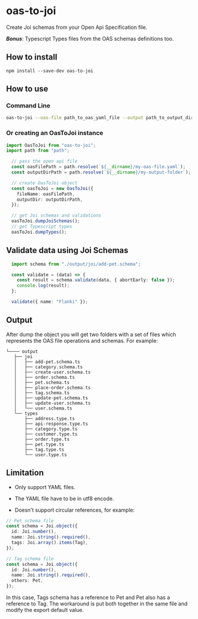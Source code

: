 # oas-to-joi

Create Joi schemas from your Open Api Specification file.

_**Bonus**_: Typescript Types files from the OAS schemas definitions too. 

## How to install
`npm install --save-dev oas-to-joi`

## How to use
### Command Line
```bash
oas-to-joi --oas-file path_to_oas_yaml_file --output path_to_output_directory
```

### Or creating an OasToJoi instance
```typescript
import OasToJoi from "oas-to-joi";
import path from "path";

  // pass the open api file
  const oasFilePath = path.resolve(`${__dirname}/my-oas-file.yaml`);
  const outputDirPath = path.resolve(`${__dirname}/my-output-folder`);

  // create OasToJoi object
  const oasToJoi = new OasToJoi({
    fileName: oasFilePath,
    outputDir: outputDirPath,
  });

  // get Joi schemas and validations
  oasToJoi.dumpJoiSchemas();
  // get Typescript types
  oasToJoi.dumpTypes();

```
## Validate data using Joi Schemas

```typescript
  import schema from "./output/joi/add-pet.schema";

  const validate = (data) => {
    const result = schema.validate(data, { abortEarly: false });
    console.log(result);
  };

  validate({ name: "Flanki" });
```

## Output
After dump the object you will get two folders with a set of files which represents the OAS file operations and schemas. For example:
```
└──── output
   ├── joi
   │   ├── add-pet.schema.ts
   │   ├── category.schema.ts
   │   ├── create-user.schema.ts
   │   ├── order.schema.ts
   │   ├── pet.schema.ts
   │   ├── place-order.schema.ts
   │   ├── tag.schema.ts
   │   ├── update-pet.schema.ts
   │   ├── update-user.schema.ts
   │   └── user.schema.ts
   └── types
       ├── address.type.ts
       ├── api-response.type.ts
       ├── category.type.ts
       ├── customer.type.ts
       ├── order.type.ts
       ├── pet.type.ts
       ├── tag.type.ts
       └── user.type.ts
```

## Limitation

- Only support YAML files.
- The YAML file have to be in utf8 encode.

- Doesn't support circular references, for example:
```typescript
// Pet schema file
const schema = Joi.object({
  id: Joi.number(),
  name: Joi.string().required(),
  tags: Joi.array().items(Tag),
});

// Tag schema file
const schema = Joi.object({
  id: Joi.number(),
  name: Joi.string().required(),
  others: Pet,
});
```

In this case, Tags schema has a reference to Pet and Pet also has a reference to Tag.
The workaround is put both together in the same file and modify the export default value.

